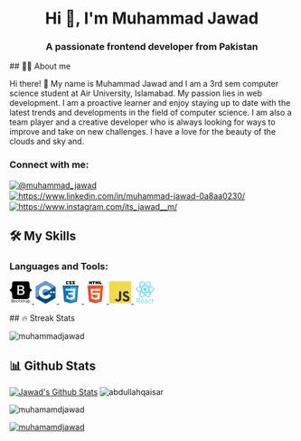 
<h1 align="center">Hi 👋, I'm Muhammad Jawad</h1>
<h3 align="center">A passionate frontend developer from Pakistan</h3>
## 💁‍♂️ About me
 
Hi there! 👋 My name is Muhammad Jawad and I am a 3rd sem computer science student at Air University, Islamabad. My passion lies in web development. I am a proactive learner and enjoy staying up to date with the latest trends and developments in the field of computer science. I am also a team player and a creative developer who is always looking for ways to improve and take on new challenges. I have a love for the beauty of the clouds and sky and.

<h3 align="left">Connect with me:</h3>
<p align="left">
<a href="https://codepen.io/@muhammad_jawad" target="blank"><img align="center" src="https://raw.githubusercontent.com/rahuldkjain/github-profile-readme-generator/master/src/images/icons/Social/codepen.svg" alt="@muhammad_jawad" height="30" width="40" /></a>
<a href="https://linkedin.com/in/https://www.linkedin.com/in/muhammad-jawad-0a8aa0230/" target="blank"><img align="center" src="https://raw.githubusercontent.com/rahuldkjain/github-profile-readme-generator/master/src/images/icons/Social/linked-in-alt.svg" alt="https://www.linkedin.com/in/muhammad-jawad-0a8aa0230/" height="30" width="40" /></a>
<a href="https://instagram.com/https://www.instagram.com/its_jawad__m/" target="blank"><img align="center" src="https://raw.githubusercontent.com/rahuldkjain/github-profile-readme-generator/master/src/images/icons/Social/instagram.svg" alt="https://www.instagram.com/its_jawad__m/" height="30" width="40" /></a>
</p>



## 🛠️ My Skills

<h3 align="left">Languages and Tools:</h3>
<p align="left"> <a href="https://getbootstrap.com" target="_blank" rel="noreferrer"> <img src="https://raw.githubusercontent.com/devicons/devicon/master/icons/bootstrap/bootstrap-plain-wordmark.svg" alt="bootstrap" width="40" height="40"/> </a> <a href="https://www.w3schools.com/cpp/" target="_blank" rel="noreferrer"> <img src="https://raw.githubusercontent.com/devicons/devicon/master/icons/cplusplus/cplusplus-original.svg" alt="cplusplus" width="40" height="40"/> </a> <a href="https://www.w3schools.com/css/" target="_blank" rel="noreferrer"> <img src="https://raw.githubusercontent.com/devicons/devicon/master/icons/css3/css3-original-wordmark.svg" alt="css3" width="40" height="40"/> </a> <a href="https://www.w3.org/html/" target="_blank" rel="noreferrer"> <img src="https://raw.githubusercontent.com/devicons/devicon/master/icons/html5/html5-original-wordmark.svg" alt="html5" width="40" height="40"/> </a> <a href="https://developer.mozilla.org/en-US/docs/Web/JavaScript" target="_blank" rel="noreferrer"> <img src="https://raw.githubusercontent.com/devicons/devicon/master/icons/javascript/javascript-original.svg" alt="javascript" width="40" height="40"/> </a> <a href="https://reactjs.org/" target="_blank" rel="noreferrer"> <img src="https://raw.githubusercontent.com/devicons/devicon/master/icons/react/react-original-wordmark.svg" alt="react" width="40" height="40"/> </a> </p>
## 🔥 Streak Stats
<p><img src="https://github-readme-streak-stats.herokuapp.com/?user=muhammadjawad&theme=algolia"
        alt="muhammadjawad" /></p>

## 📊 Github Stats
<p>
    <a href="https://github.com/anuraghazra/github-readme-stats"><img alt="Jawad's Github Stats"
            src="https://github-readme-stats.vercel.app/api?username=muhammadjawad&show_icons=true&count_private=true&theme=algolia"
            height="192px" /></a>
    <img src="https://github-readme-stats.vercel.app/api/top-langs?username=muhammadjawad&langs_count=10&show_icons=true&locale=en&layout=compact&theme=algolia"
        alt="abdullahqaisar" height="192px" />
    <br />
    <p align="left"> <img src="https://komarev.com/ghpvc/?username=muhamamdjawad&label=Profile%20views&color=0e75b6&style=flat" alt="muhamamdjawad" /> </p>

<p align="left"> <a href="https://github.com/ryo-ma/github-profile-trophy"><img src="https://github-profile-trophy.vercel.app/?username=muhamamdjawad" alt="muhamamdjawad" /></a> </p></p>
